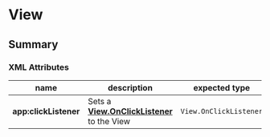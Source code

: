 # View

## Summary

### XML Attributes

| name | description | expected type |
|---|---|---|
| **app:clickListener** | Sets a [**View.OnClickListener**](https://developer.android.com/reference/android/view/View.OnClickListener) to the View | `View.OnClickListener` |
